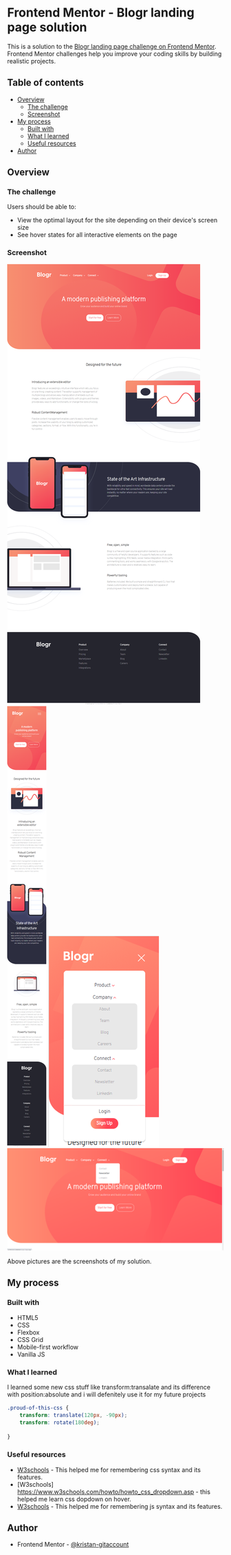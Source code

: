 # Frontend Mentor - Blogr landing page solution

This is a solution to the [Blogr landing page challenge on Frontend Mentor](https://www.frontendmentor.io/challenges/blogr-landing-page-EX2RLAApP). Frontend Mentor challenges help you improve your coding skills by building realistic projects.

## Table of contents

- [Overview](#overview)
  - [The challenge](#the-challenge)
  - [Screenshot](#screenshot)
- [My process](#my-process)
  - [Built with](#built-with)
  - [What I learned](#what-i-learned)
  - [Useful resources](#useful-resources)
- [Author](#author)


## Overview

### The challenge

Users should be able to:

- View the optimal layout for the site depending on their device's screen size
- See hover states for all interactive elements on the page

### Screenshot

![](mysolution-screenshots/blogr-desktop.PNG)
![](mysolution-screenshots/blogr-mobile.PNG)
![](mysolution-screenshots/blogr-nav-menu.PNG)
![](mysolution-screenshots/blogr-active-states.PNG)

Above pictures are the screenshots of my solution.


## My process

### Built with

- HTML5
- CSS
- Flexbox
- CSS Grid
- Mobile-first workflow
- Vanilla JS


### What I learned

I learned some new css stuff like transform:transalate and its difference with position:absolute and i will defenitely use it for my future projects

```css
.proud-of-this-css {
    transform: translate(120px, -90px);
    transform: rotate(180deg);

}
```

### Useful resources

- [W3schools](https://www.w3schools.com/css/) - This helped me for remembering css syntax and its features.
- [W3schools] https://www.w3schools.com/howto/howto_css_dropdown.asp - this helped me learn css dopdown on hover.
- [W3schools](https://www.w3schools.com/js/) - This helped me for remembering js syntax and its features.


## Author

- Frontend Mentor - [@kristan-gitaccount](https://www.frontendmentor.io/profile/kristan-gitaccount)



